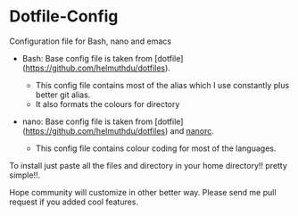 # Dotfile-Config

Configuration file for Bash, nano and emacs

- Bash: Base config file is taken from [dotfile] (https://github.com/helmuthdu/dotfiles).
    - This config file contains most of the alias which I use constantly plus better git alias.
    - It also formats the colours for directory

- nano: Base config file is taken from [dotfile] (https://github.com/helmuthdu/dotfiles) and [nanorc](https://github.com/scopatz/nanorc).
    - This config file contains colour coding for most of the languages.   

To install just paste all the files and directory in your home directory!! pretty simple!!.

Hope community will customize in other better way. Please send me pull request if you added cool features. 
